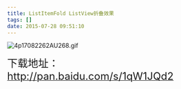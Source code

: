 ```yaml
---
title: ListItemFold ListView折叠效果
tags: []
date: 2015-07-28 09:51:10
---
```


![4p17082262AU268.gif](http://www.mandroid.cn/zb_users/upload/2015/07/201507281438048301122567.gif "201507281438048301122567.gif")
<!-- more -->
<span style="font-size: 24px;">下载地址：</span>[<span style="font-size: 24px;">http://pan.baidu.com/s/1qW1JQd2</span>](http://pan.baidu.com/s/1qW1JQd2)<span style="font-size: 24px;"></span>